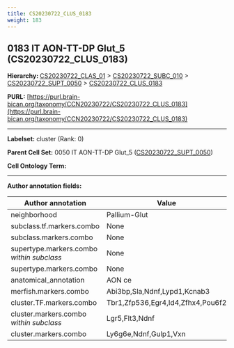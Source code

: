 ```yaml
---
title: CS20230722_CLUS_0183
weight: 183
---
```

## 0183 IT AON-TT-DP Glut_5 (CS20230722_CLUS_0183)
<b>Hierarchy: </b>
[CS20230722_CLAS_01](../CS20230722_CLAS_01) >
[CS20230722_SUBC_010](../CS20230722_SUBC_010) >
[CS20230722_SUPT_0050](../CS20230722_SUPT_0050) >
[CS20230722_CLUS_0183](../CS20230722_CLUS_0183)

**PURL:** [https://purl.brain-bican.org/taxonomy/CCN20230722/CS20230722_CLUS_0183](https://purl.brain-bican.org/taxonomy/CCN20230722/CS20230722_CLUS_0183)

---


**Labelset:** cluster (Rank: 0)

**Parent Cell Set:** 0050 IT AON-TT-DP Glut_5 ([CS20230722_SUPT_0050](../CS20230722_SUPT_0050))



**Cell Ontology Term:** 

[MARKER GENES.]: #


---

[TRANSFERRED ANNOTATIONS.]: #


[AUTHOR ANNOTATION FIELDS.]: #


**Author annotation fields:**

| Author annotation | Value |
|-------------------|-------|
|neighborhood|Pallium-Glut|
|subclass.tf.markers.combo|None|
|subclass.markers.combo|None|
|supertype.markers.combo _within subclass_|None|
|supertype.markers.combo|None|
|anatomical_annotation|AON ce|
|merfish.markers.combo|Abi3bp,Sla,Ndnf,Lypd1,Kcnab3|
|cluster.TF.markers.combo|Tbr1,Zfp536,Egr4,Id4,Zfhx4,Pou6f2|
|cluster.markers.combo _within subclass_|Lgr5,Flt3,Ndnf|
|cluster.markers.combo|Ly6g6e,Ndnf,Gulp1,Vxn|
